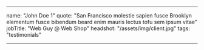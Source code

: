 ---

name: "John Doe 1"
quote: "San Francisco molestie sapien fusce Brooklyn elementum fusce bibendum beard enim mauris lectus tofu sem ipsum vitae"
jobTitle: "Web Guy @ Web Shop"
headshot: "/assets/img/client.jpg"
tags: "testimonials"

---